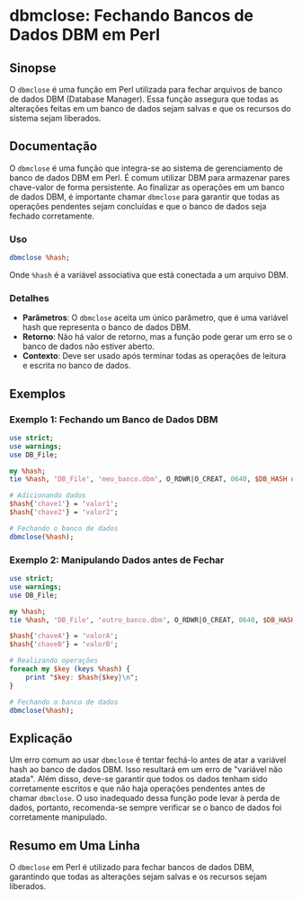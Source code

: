 <!--
Meta Description: # dbmclose: Fechando Bancos de Dados DBM em Perl ## Sinopse O `dbmclose` é uma função em Perl utilizada para fechar arquivos de banco de dados DBM (Da...
Meta Keywords: dados, hash, banco, dbm, dbmclose
-->

# dbmclose: Fechando Bancos de Dados DBM em Perl

## Sinopse
O `dbmclose` é uma função em Perl utilizada para fechar arquivos de banco de dados DBM (Database Manager). Essa função assegura que todas as alterações feitas em um banco de dados sejam salvas e que os recursos do sistema sejam liberados.

## Documentação
O `dbmclose` é uma função que integra-se ao sistema de gerenciamento de banco de dados DBM em Perl. É comum utilizar DBM para armazenar pares chave-valor de forma persistente. Ao finalizar as operações em um banco de dados DBM, é importante chamar `dbmclose` para garantir que todas as operações pendentes sejam concluídas e que o banco de dados seja fechado corretamente.

### Uso
```perl
dbmclose %hash;
```
Onde `%hash` é a variável associativa que está conectada a um arquivo DBM. 

### Detalhes
- **Parâmetros**: O `dbmclose` aceita um único parâmetro, que é uma variável hash que representa o banco de dados DBM.
- **Retorno**: Não há valor de retorno, mas a função pode gerar um erro se o banco de dados não estiver aberto.
- **Contexto**: Deve ser usado após terminar todas as operações de leitura e escrita no banco de dados.

## Exemplos
### Exemplo 1: Fechando um Banco de Dados DBM
```perl
use strict;
use warnings;
use DB_File;

my %hash;
tie %hash, 'DB_File', 'meu_banco.dbm', O_RDWR|O_CREAT, 0640, $DB_HASH or die "Não foi possível abrir o banco de dados: $!";

# Adicionando dados
$hash{'chave1'} = 'valor1';
$hash{'chave2'} = 'valor2';

# Fechando o banco de dados
dbmclose(%hash);
```

### Exemplo 2: Manipulando Dados antes de Fechar
```perl
use strict;
use warnings;
use DB_File;

my %hash;
tie %hash, 'DB_File', 'outro_banco.dbm', O_RDWR|O_CREAT, 0640, $DB_HASH or die "Não foi possível abrir o banco de dados: $!";

$hash{'chaveA'} = 'valorA';
$hash{'chaveB'} = 'valorB';

# Realizando operações
foreach my $key (keys %hash) {
    print "$key: $hash{$key}\n";
}

# Fechando o banco de dados
dbmclose(%hash);
```

## Explicação
Um erro comum ao usar `dbmclose` é tentar fechá-lo antes de atar a variável hash ao banco de dados DBM. Isso resultará em um erro de "variável não atada". Além disso, deve-se garantir que todos os dados tenham sido corretamente escritos e que não haja operações pendentes antes de chamar `dbmclose`. O uso inadequado dessa função pode levar à perda de dados, portanto, recomenda-se sempre verificar se o banco de dados foi corretamente manipulado.

## Resumo em Uma Linha
O `dbmclose` em Perl é utilizado para fechar bancos de dados DBM, garantindo que todas as alterações sejam salvas e os recursos sejam liberados.